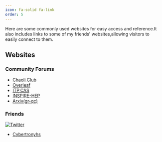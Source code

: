 ```yaml
---
icon: fa-solid fa-link
order: 5
---
```

Here are some commonly used websites for easy access and reference.It also includes links to some of my friends' websites,allowing visitors to easily connect to them.

## Websites
### Community Forums
- [Chaoli Club](https://chaoli.club/index.php)
- [Overleaf](https://www.overleaf.com/project)
- [ITP,CAS](https://itp.cas.cn/)
- [INSPIRE-HEP](https://inspirehep.net/)
- [Arxiv(gr-qc)](https://arxiv.org/archive/gr-qc)


### Friends


<a href="https://baidu.com" target="_blank">
  <img src="https://collapsar0615.github.io/assets/img/yhs.jpg" alt="Twitter" class="icon">
</a>

  -  [Cybertronyhs](https://cybertronyhs.github.io)

